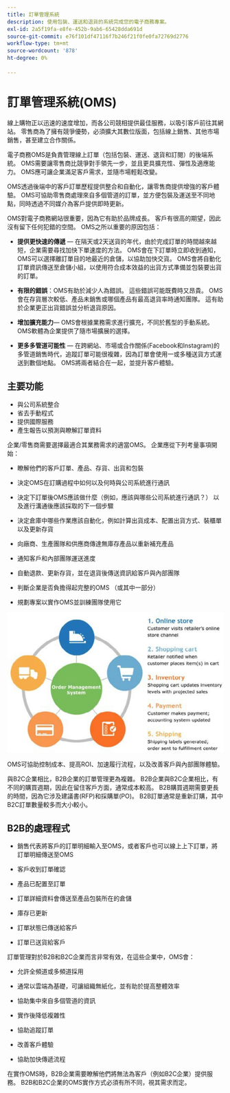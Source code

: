 ```yaml
---
title: 訂單管理系統
description: 使用包裝、運送和退貨的系統完成您的電子商務專案。
exl-id: 2a5f19fa-e8fe-452b-9ab6-65428dda691d
source-git-commit: e76f101df47116f7b246f21f0fe0fa72769d2776
workflow-type: tm+mt
source-wordcount: '878'
ht-degree: 0%

---
```


# 訂單管理系統(OMS)

線上購物正以迅速的速度增加，而各公司競相提供最佳服務，以吸引客戶前往其網站。 零售商為了擁有競爭優勢，必須擴大其數位版面，包括線上銷售、其他市場銷售，甚至建立合作關係。

電子商務OMS是負責管理線上訂單（包括包裝、運送、退貨和訂閱）的後端系統。 OMS需要讓零售商比競爭對手領先一步，並且更具擴充性、彈性及適應能力。 OMS應可讓企業滿足客戶需求，並隨市場輕鬆改變。

OMS透過後端中的客戶訂單歷程提供整合和自動化，讓零售商提供增強的客戶體驗。 OMS可協助零售商處理來自多個管道的訂單，並方便包裝及運送至不同地點，同時透過不同媒介為客戶提供即時更新。

OMS對電子商務網站很重要，因為它有助於品牌成長。 客戶有很高的期望，因此沒有留下任何犯錯的空間。 OMS之所以重要的原因包括：

- **提供更快速的傳遞** — 在隔天或2天送貨的年代，由於完成訂單的時間越來越短，企業需要尋找加快下單速度的方法。 OMS會在下訂單時立即收到通知，OMS可以選擇離訂單目的地最近的倉儲，以協助加快交貨。 OMS會將自動化訂單資訊傳送至倉儲小組，以使用符合成本效益的出貨方式準備並包裝要出貨的訂單。

- **有限的錯誤**：OMS有助於減少人為錯誤。 這些錯誤可能既費時又昂貴。 OMS會在存貨層次較低、產品未銷售或哪個產品有最高退貨率時通知團隊。 這有助於企業更正出貨錯誤並分析退貨原因。

- **增加擴充能力**— OMS會根據業務需求進行擴充，不同於舊型的手動系統。 OMS軟體為企業提供了隨市場擴展的選擇。

- **更多多管道可能性** — 在跨網站、市場或合作關係(Facebook和Instagram)的多管道銷售時代，追蹤訂單可能很複雜，因為訂單會使用一或多種送貨方式運送到數個地點。 OMS將兩者結合在一起，並提升客戶體驗。

## 主要功能

- 與公司系統整合
- 省去手動程式
- 提供國際服務
- 產生報告以預測與瞭解訂單資料

企業/零售商需要選擇最適合其業務需求的適當OMS。 企業應從下列考量事項開始：

- 瞭解他們的客戶訂單、產品、存貨、出貨和包裝

- 決定OMS在訂購過程中如何以及何時與公司系統進行通訊

- 決定下訂單後OMS應該做什麼（例如，應該與哪些公司系統進行通訊？） 以及進行溝通後應該採取的下一個步驟

- 決定倉庫中哪些作業應該自動化，例如計算出貨成本、配置出貨方式、裝櫃單以及更新存貨

- 向廠商、生產團隊和供應商傳達無庫存產品以重新補充產品

- 通知客戶和內部團隊運送進度

- 自動退款、更新存貨，並在退貨後傳送資訊給客戶與內部團隊

- 判斷企業是否負擔得起完整的OMS （或其中一部分）

- 規劃專案以實作OMS並訓練團隊使用它

![訂單管理系統圖表](../../assets/playbooks/order-management-system.png)

OMS可協助控制成本、提高ROI、加速履行流程，以及改善客戶與內部團隊體驗。

與B2C企業相比，B2B企業的訂單管理更為複雜。 B2B企業與B2C企業相比，有不同的購買週期，因此在留住客戶方面，通常成本較高。 B2B購買週期需要更長的時間，因為它涉及建議書(RFP)和採購單(PO)。 B2B訂單通常是重新訂購，其中B2C訂單數量較多而大小較小。

## B2B的處理程式

- 銷售代表將客戶的訂單明細輸入至OMS，或者客戶也可以線上上下訂單，將訂單明細傳送至OMS

- 客戶收到訂單確認

- 產品已配置至訂單

- 訂單詳細資料會傳送至產品包裝所在的倉儲

- 庫存已更新

- 訂單狀態已傳送給客戶

- 訂單已送貨給客戶

訂單管理對於B2B和B2C企業而言非常有效，在這些企業中，OMS會：

- 允許全頻道或多頻道採用

- 通常以雲端為基礎，可讓組織無紙化，並有助於提高整體效率

- 協助集中來自多個管道的資訊

- 實作後降低複雜性

- 協助追蹤訂單

- 改善客戶體驗

- 協助加快傳遞流程

在實作OMS時，B2B企業需要瞭解他們將無法為客戶（例如B2C企業）提供服務。 B2B和B2C企業的OMS實作方式必須有所不同，視其需求而定。
